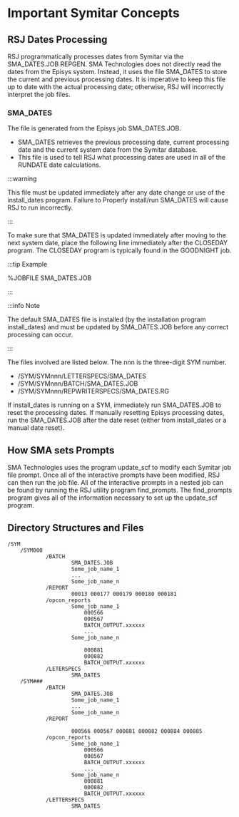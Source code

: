 # Important Symitar Concepts

## RSJ Dates Processing

RSJ programmatically processes dates from Symitar via the SMA_DATES.JOB REPGEN. SMA Technologies does not directly read the dates from the Episys system. Instead, it uses the file SMA_DATES to store the current and previous processing dates. It is imperative to keep this file up to date with the actual processing date; otherwise, RSJ will incorrectly interpret the job files.

### SMA_DATES
The file is generated from the Episys job SMA_DATES.JOB.
* SMA_DATES retrieves the previous processing date, current processing date and the current system date from the Symitar database.
* This file is used to tell RSJ what processing dates are used in all of the RUNDATE date calculations.

:::warning

This file must be updated immediately after any date change or use of the install_dates program. Failure to Properly install/run SMA_DATES will cause RSJ to run incorrectly.

:::

To make sure that SMA_DATES is updated immediately after moving to the next system date, place the following line immediately after the CLOSEDAY program. The CLOSEDAY program is typically found in the GOODNIGHT job.

:::tip Example 

%JOBFILE SMA_DATES.JOB

:::

:::info Note

The default SMA_DATES file is installed (by the installation program install_dates) and must be updated by SMA_DATES.JOB before any correct processing can occur.

:::

The files involved are listed below. The nnn is the three-digit SYM number.

* /SYM/SYMnnn/LETTERSPECS/SMA_DATES
* /SYM/SYMnnn/BATCH/SMA_DATES.JOB
* /SYM/SYMnnn/REPWRITERSPECS/SMA_DATES.RG

If install_dates is running on a SYM, immediately run SMA_DATES.JOB to reset the processing dates. If manually resetting Episys processing dates, run the SMA_DATES.JOB after the date reset (either from install_dates or a manual date reset).

## How SMA sets Prompts

SMA Technologies uses the program update_scf to modify each Symitar job file prompt. Once all of the interactive prompts have been modified, RSJ can then run the job file. All of the interactive prompts in a nested job can be found by running the RSJ utility program find_prompts. The find_prompts program gives all of the information necessary to set up the update_scf program.

## Directory Structures and Files

```
/SYM 
    /SYM000 
            /BATCH 
                    SMA_DATES.JOB 
                    Some_job_name_1 
                    ... 
                    Some_job_name_n 
            /REPORT 
                    00013 000177 000179 000180 000181            
            /opcon_reports
                    Some_job_name_1
                        000566
                        000567
                        BATCH_OUTPUT.xxxxxx
                        ...
                    Some_job_name_n

                        000881
                        000882
                        BATCH_OUTPUT.xxxxxx
            /LETERSPECS
                    SMA_DATES
    /SYM###
            /BATCH
                    SMA_DATES.JOB
                    Some_job_name_1
                    ...
                    Some_job_name_n
            /REPORT

                    000566 000567 000881 000882 000884 000885
            /opcon_reports
                    Some_job_name_1
                        000566
                        000567
                        BATCH_OUTPUT.xxxxxx
                        ...
                    Some_job_name_n
                        000881
                        000882
                        BATCH_OUTPUT.xxxxxx               
            /LETTERSPECS
                    SMA_DATES
```